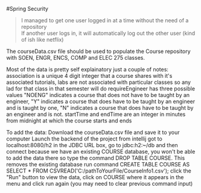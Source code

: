 #Spring Security
> I managed to get one user logged in at a time without the need of a repository  
> If another user logs in, it will automatically log out the other user (kind of ish like netflix)

The courseData.csv file should be used to populate the Course repository with SOEN, ENGR, ENCS, COMP and ELEC 275 classes.

Most of the data is pretty self explainatory just a couple of notes:
association is a unique 4 digit integer that a course shares with it's associated tutorials, labs are not associated with particular classes so any lad for that class in that semester will do
requireEngineer has three possible values "NOENG" indicates a course that does not have to be taught by an engineer, 
"Y" indicates a course that does have to be taught by an engineer and is taught by one, 
"N" indicates a course that does have to be taught by an engineer and is not. 
startTime and endTime are an integer in minutes from midnight at which the course starts and ends

To add the data:
Download the courseData.csv file and save it to your computer
Launch the backend of the project from intellij
got to localhost:8080/h2
in the JDBC URL box, go to jdbc:h2:~/db and then connect
because we have an existing COURSE database, you won't be able to add the data there so type the command DROP TABLE COURSE.  This removes the existing database
run command CREATE TABLE COURSE AS SELECT * FROM CSVREAD('C:/pathToYourFile/CourseInfo1.csv');
click the "Run" button
to view the data, click on COURSE where it appears in the menu and click run again (you may need to clear previous command input)

